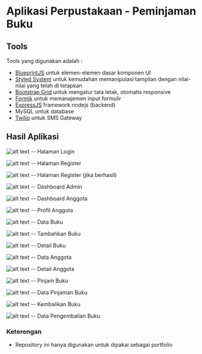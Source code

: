 # Aplikasi Perpustakaan - Peminjaman Buku

## Tools
Tools yang digunakan adalah :
- [BlueprintJS](https://blueprintjs.com/) untuk elemen-elemen dasar komponen UI
- [Styled System](https://styled-system.com/) untuk kemudahan memanipulasi tampilan dengan nilai-nilai yang telah di tetapkan
- [Bootstrap Grid](https://getbootstrap.com/docs/5.2/layout/grid/) untuk mengatur tata letak, otomatis responsive
- [Formik](https://formik.org/docs/overview) untuk memanajemen input formulir
- [ExpressJS](https://expressjs.com/) framework nodejs (backend)
- MySQL untuk database
- [Twilio](https://www.twilio.com/) untuk SMS Gateway

## Hasil Aplikasi

![alt text](https://raw.githubusercontent.com/Alsaskar/apps-perpus/main/images_apps/login.png?token=GHSAT0AAAAAABVPROEZO23RNWXWQNM4KJS2YWC76AQ)
-- Halaman Login

![alt text](https://raw.githubusercontent.com/Alsaskar/apps-perpus/main/images_apps/register.png?token=GHSAT0AAAAAABVPROEZSN2CI3ISHCAMSYLCYWC767Q)
-- Halaman Register

![alt text](https://raw.githubusercontent.com/Alsaskar/apps-perpus/main/images_apps/register_success.png?token=GHSAT0AAAAAABVPROEZQ3GLA5UBMTDC2CIOYWC77ZQ)
-- Halaman Register (jika berhasil)

![alt text](https://raw.githubusercontent.com/Alsaskar/apps-perpus/main/images_apps/dashboard_admin.png?token=GHSAT0AAAAAABVPROEZ6FYTOHSTHIKUXRDQYWDAAWA)
-- Dashboard Admin

![alt text](https://raw.githubusercontent.com/Alsaskar/apps-perpus/main/images_apps/dashboard_anggota.png?token=GHSAT0AAAAAABVPROEYTI22IEFR3RUG76MYYWDABPA)
-- Dashboard Anggota

![alt text](https://raw.githubusercontent.com/Alsaskar/apps-perpus/main/images_apps/profil_anggota.png?token=GHSAT0AAAAAABVPROEZIL2CGVY4PCVTLX5KYWDAFCQ)
-- Profil Anggota

![alt text](https://raw.githubusercontent.com/Alsaskar/apps-perpus/main/images_apps/data_buku.png?token=GHSAT0AAAAAABVPROEYRHUYHYCIH4VJFKOIYWDAFRQ)
-- Data Buku

![alt text](https://raw.githubusercontent.com/Alsaskar/apps-perpus/main/images_apps/add_buku.png?token=GHSAT0AAAAAABVPROEYAEBAPTSH6XMKEDWGYWDAGCQ)
-- Tambahkan Buku

![alt text](https://raw.githubusercontent.com/Alsaskar/apps-perpus/main/images_apps/detail_buku.png?token=GHSAT0AAAAAABVPROEZC3I4SYBAF3X2KELCYWDAGTA)
-- Detail Buku

![alt text](https://raw.githubusercontent.com/Alsaskar/apps-perpus/main/images_apps/data_anggota.png?token=GHSAT0AAAAAABVPROEZD5Q7MSMSTZQ7R36EYWDAHCA)
-- Data Anggota

![alt text](https://raw.githubusercontent.com/Alsaskar/apps-perpus/main/images_apps/detail_anggota.png?token=GHSAT0AAAAAABVPROEYBFHGHJK7LUWGNMM6YWDAICQ)
-- Detail Anggota

![alt text](https://raw.githubusercontent.com/Alsaskar/apps-perpus/main/images_apps/pinjam_buku.png?token=GHSAT0AAAAAABVPROEYDKPU6XN2WZPGLIOWYWDAI7A)
-- Pinjam Buku

![alt text](https://raw.githubusercontent.com/Alsaskar/apps-perpus/main/images_apps/data_pinjaman.png?token=GHSAT0AAAAAABVPROEYS5Q53N5KIZLRYDBKYWDAJ2A)
-- Data Pinjaman Buku

![alt text](https://raw.githubusercontent.com/Alsaskar/apps-perpus/main/images_apps/kembalikan_buku.png?token=GHSAT0AAAAAABVPROEZRWZTOPCW465HLGXMYWDAKCQ)
-- Kembalikan Buku

![alt text](https://raw.githubusercontent.com/Alsaskar/apps-perpus/main/images_apps/data_pengembalian.png?token=GHSAT0AAAAAABVPROEZ26D7ZT2BPCUKWEBIYWDAKUQ)
-- Data Pengembalian Buku

### Keterengan
- Repository ini hanya digunakan untuk dipakai sebagai portfolio